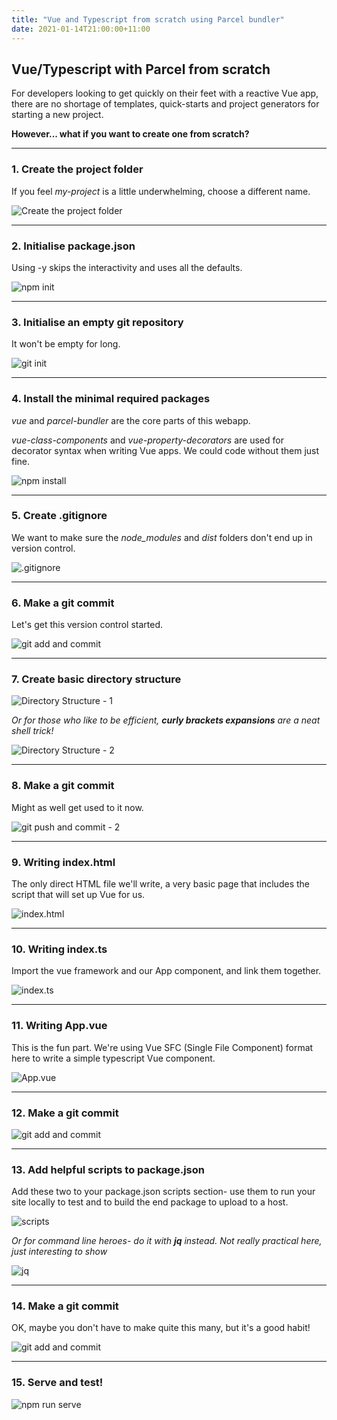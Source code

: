 ```yaml
---
title: "Vue and Typescript from scratch using Parcel bundler"
date: 2021-01-14T21:00:00+11:00
---
```


## Vue/Typescript with Parcel from scratch

For developers looking to get quickly on their feet with a reactive Vue app,
there are no shortage of templates, quick-starts and project generators 
for starting a new project.

**However... what if you want to create one from scratch?**

---
### 1. Create the project folder
If you feel _my-project_ is a little underwhelming, choose a different name.

![Create the project folder](/vue-typescript-parcel-from-scratch/1.png)

---

### 2. Initialise package.json
Using -y skips the interactivity and uses all the defaults.

![npm init](/vue-typescript-parcel-from-scratch/2.png)

---
### 3. Initialise an empty git repository
It won't be empty for long.

![git init](/vue-typescript-parcel-from-scratch/3.png)

---
### 4. Install the minimal required packages
_vue_ and _parcel-bundler_ are the core parts of this webapp.

_vue-class-components_ and _vue-property-decorators_ are used for decorator 
syntax when writing Vue apps. We could code without them just fine.

![npm install](/vue-typescript-parcel-from-scratch/4.png)

---
### 5. Create .gitignore
We want to make sure the _node_modules_ and _dist_ folders 
don't end up in version control.

![.gitignore](/vue-typescript-parcel-from-scratch/5.png)

---
### 6. Make a git commit
Let's get this version control started.

![git add and commit](/vue-typescript-parcel-from-scratch/7.png)

---
### 7. Create basic directory structure
![Directory Structure - 1](/vue-typescript-parcel-from-scratch/8.png)

_Or for those who like to be efficient, **curly brackets expansions** are a neat shell trick!_

![Directory Structure - 2](/vue-typescript-parcel-from-scratch/8a.png)


---
### 8. Make a git commit
Might as well get used to it now.

![git push and commit - 2](/vue-typescript-parcel-from-scratch/9.png)


---
### 9. Writing index.html
The only direct HTML file we'll write, 
a very basic page that includes the script
that will set up Vue for us.

![index.html](/vue-typescript-parcel-from-scratch/10.png)

---
### 10. Writing index.ts
Import the vue framework and our App component, and link them together.

![index.ts](/vue-typescript-parcel-from-scratch/11.png)

---
### 11. Writing App.vue
This is the fun part. We're using Vue SFC (Single File Component) format here to write
a simple typescript Vue component.

![App.vue](/vue-typescript-parcel-from-scratch/12.png)

---
### 12. Make a git commit
![git add and commit](/vue-typescript-parcel-from-scratch/13.png)

---
### 13. Add helpful scripts to package.json

Add these two to your package.json scripts section- use them to run your site
locally to test and to build the end package to upload to a host.

![scripts](/vue-typescript-parcel-from-scratch/14.png)


_Or for command line heroes- do it with **jq** instead. Not really practical here, just interesting to show_

![jq](/vue-typescript-parcel-from-scratch/14a.png)

---
### 14. Make a git commit
OK, maybe you don't have to make quite this many, but it's a good habit!

![git add and commit](/vue-typescript-parcel-from-scratch/15.png)

---
### 15. Serve and test!

![npm run serve](/vue-typescript-parcel-from-scratch/16.png)
